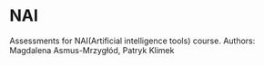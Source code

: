 # NAI
Assessments for NAI(Artificial intelligence tools) course.
Authors: Magdalena Asmus-Mrzygłód, Patryk Klimek
